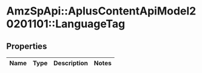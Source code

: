 # AmzSpApi::AplusContentApiModel20201101::LanguageTag

## Properties
Name | Type | Description | Notes
------------ | ------------- | ------------- | -------------

